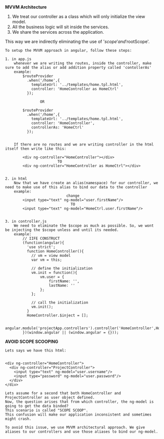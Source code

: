  **MVVM Architecture**

1. We treat our controller as a class which will only initialize the view model.
2. All the business logic will sit inside the services. 
3. We share the services across the application.

This way we are indirectly eliminating the use of '$scope' and '$rootScope'.

    To setup the MVVM approach in angular, follow these steps:
    
    1. in app.js
        whenever we are writing the routes, inside the controller, make sure to add the alias or add addition property called 'contollerAs'
        example:
            $routeProvider
              .when('/home',{
                templateUrl: '../templates/home.tpl.html',
                controller: 'HomeController as HomeCtrl'
              });
                    
                    OR
            
            $routeProvider
              .when('/home',{
                templateUrl: '../templates/home.tpl.html',
                controller: 'HomeController',
                controllerAs: 'HomeCtrl'
              });
              
                    
        If there are no routes and we are writing controller in the html itself then write like this:
            
            <div ng-controller="HomeController"></div>
                            TO
            <div ng-controller="HomeController as HomeCtrl"></div>
            
            
    2. in html
        Now that we have create an alias(namespace) for our controller, we need to make use of this alias to bind our data to the controller
        example:
                                change
            <input type="text" ng-model="user.firstName"/>                       
                                  TO
            <input type="text" ng-model="HomeCtrl.user.firstName"/>
            
            
    3. in controller.js
        We need to eliminate the $scope as much as possible. So, we wont be injecting the $scope unless and until its needed.
        example:
            // IIFE CONSTRUCT
            (function(angular){
              'use strict';
              function HomeController(){
                // vm = view model
                var vm = this;
                
                // define the initialization
                vm.init = function(){
                    vm.user = {
                        firstName: '',
                        lastName: ''
                    };
                };
                
                // call the initialization
                vm.init();
              }
              HomeController.$inject = [];
            
              angular.module('projectApp.controllers').controller('HomeController',HomeController);
            })(window.angular || (window.angular = {}));
            
            
            
            
**AVOID SCOPE SCOOPING**
    
    Lets says we have this html:
     

    <div ng-controller="HomeController">
      <div ng-controller="ProjectController">
        <input type="text" ng-model="user.username"/>
        <input type="password" ng-model="user.password"/>
      </div>
    </div>

    Lets assume for a second that both HomeController and ProjectController as user object defined.
    Now, the question arises that from which controller, the ng-model is going to get the data binded?
    This scenario is called "SCOPE SCOOP".
    This confusion will make our application inconsistent and sometimes might crash.
    
    To avoid this issue, we use MVVM architectural approach. We give aliases to our controllers and use those aliases to bind our ng-model.
    
    
